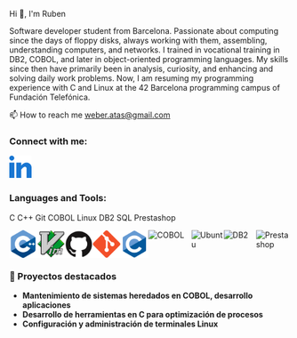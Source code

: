  Hi 👋, I'm Ruben
 
Software developer student from Barcelona. Passionate about computing since the days of floppy disks, always working with them, assembling, understanding computers, and networks. I trained in vocational training in DB2, COBOL, and later in object-oriented programming languages. My skills since then have primarily been in analysis, curiosity, and enhancing and solving daily work problems. Now, I am resuming my programming experience with C and Linux at the 42 Barcelona programming campus of Fundación Telefónica.

📫 How to reach me weber.atas@gmail.com

### Connect with me:

<a href="https://www.linkedin.com/in/rub%C3%A9n-buitrago-a8671a288" target="_blank">
 <img src="https://github.com/WeBeRATAS/WeBeRATAS/blob/main/405932124-2216b903-37e0-48cd-be81-ac2463e042db.svg" alt="Linkedin" width="40" />
</a>

### Languages and Tools:
C   C++   Git   COBOL  Linux   DB2   SQL   Prestashop

<div style="display: flex; justify-content: space-around;">
  <img src="https://github.com/WeBeRATAS/WeBeRATAS/blob/main/405932001-29e9235b-3354-464c-8af1-2b6d274debbd.svg" alt="Logotipo 2" width="50" />
  <img src="https://github.com/WeBeRATAS/WeBeRATAS/blob/main/405931746-549260f8-0cff-4dcc-a3ab-8ec48e1cf580.svg" alt="Logotipo 3" width="50" />
  <img src="https://github.com/WeBeRATAS/WeBeRATAS/blob/main/405931638-86a5f307-467c-4695-a87e-1805fc471724.svg" alt="Logotipo 3" width="50" />
  <img src="https://github.com/WeBeRATAS/WeBeRATAS/blob/main/405931574-89fe0019-1618-4d58-ba6f-45f7c4a6c857.svg" alt="Logotipo 3" width="50" />
  <img src="https://github.com/WeBeRATAS/WeBeRATAS/blob/main/405931423-e3d9e5c2-0620-4f20-9e2a-dab25ee7ac85.svg" alt="Logotipo 3" width="50" />
  <img src="https://logowik.com/content/uploads/images/cobol9781.logowik.com.webp" alt="COBOL" width="80" />
  <img src="https://cdn.worldvectorlogo.com/logos/ubuntu-2.svg" alt="Ubuntu" width="60" />
  <img src="https://encrypted-tbn0.gstatic.com/images?q=tbn:ANd9GcQL29jXtM1i45RKSZWcInnczUeoBTb7xCGtYhtQDv19t6VbOMHrphkD8w3NKsoE73IVxIo&usqp=CAU" alt="DB2" width="60" />
  <img src="https://encrypted-tbn0.gstatic.com/images?q=tbn:ANd9GcSCsrzE92lx2tUM_84w7ueKrxVD7e6EQQxBbQ&s" alt="Prestashop" width="60" />
</div>

### 🚀 Proyectos destacados
- **Mantenimiento de sistemas heredados en COBOL, desarrollo aplicaciones**
- **Desarrollo de herramientas en C para optimización de procesos**
- **Configuración y administración de terminales Linux**




